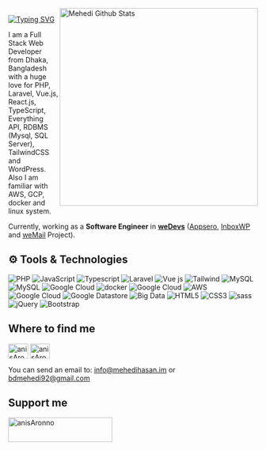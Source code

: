 <img align="right" width="400" src="https://github-readme-stats.vercel.app/api?username=bdmehedi&theme=vue-dark&show_icons=true&hide_border=true&count_private=true" alt="Mehedi Github Stats"/>

[![Typing SVG](https://readme-typing-svg.demolab.com?font=Grenze&size=28&duration=4000&pause=2000&color=8A38D5&width=300&lines=Hi,+++I'm+Mehedi+Hasan)](https://github.com/bdmehedi)

I am a Full Stack Web Developer from Dhaka, Bangladesh with a huge love for PHP, Laravel, Vue.js, React.js, TypeScript, Everything API, RDBMS (Mysql, SQL Server), TailwindCSS and WordPress. Also I am familiar with AWS, GCP, docker and linux system.

Currently, working as a **Software Engineer** in **[weDevs](https://wedevs.com/about/team)** ([Appsero](https://appsero.com), [InboxWP](https://inboxwp.com) and [weMail](https://getwemail.io) Project).


##  ⚙️ Tools & Technologies

<p align="left">

<img alt="PHP" src="https://img.shields.io/badge/PHP%20-%23FF9900.svg?&style=for-the-badge&logo=php&logoColor=white"/>
<img alt="JavaScript" src="https://img.shields.io/badge/javascript%20-%23323330.svg?&style=for-the-badge&logo=javascript&logoColor=%23F7DF1E"/>
<img alt="Typescript" src="https://img.shields.io/badge/typescript%20-%230769AD.svg?&style=for-the-badge&logo=typescript&logoColor=white"/>
<img alt="Laravel" src="https://img.shields.io/badge/laravel%20-%23563D7C.svg?&style=for-the-badge&logo=laravel&logoColor=red"/>
<img alt="Vue js" src="https://img.shields.io/badge/Vue.js-35495E?style=for-the-badge&logo=vuedotjs&logoColor=4FC08D"/>
<img alt="Tailwind" src="https://img.shields.io/badge/tailwind%20-%23563D7C.svg?&style=for-the-badge&logo=css3&logoColor=white"/>
<img alt="MySQL" src="https://img.shields.io/badge/mysql-%2300f.svg?&style=for-the-badge&logo=mysql&logoColor=white"/>
<img alt="MySQL" src="https://img.shields.io/badge/redis-%2300f.svg?&style=for-the-badge&logo=redis&logoColor=white"/>
<img alt="Google Cloud" src="https://img.shields.io/badge/ngnix%20-%2300f.svg?&style=for-the-badge&logo=Google Cloud&logoColor=white"/>
<img alt="docker" src="https://img.shields.io/badge/docker%20-%2300f.svg?&style=for-the-badge&logo=docker&logoColor=white"/>
<img alt="Google Cloud" src="https://img.shields.io/badge/VPS%20-%23563D7C.svg?&style=for-the-badge&logo=Google Cloud&logoColor=white"/>
<img alt="AWS" src="https://img.shields.io/badge/aws%20-%23FF9900.svg?&style=for-the-badge&logo=Google Cloud&logoColor=white"/>
<img alt="Google Cloud" src="https://img.shields.io/badge/google cloud%20-%ff0.svg?&style=for-the-badge&logo=Google Cloud&logoColor=white"/>
<img alt="Google Datastore" src="https://img.shields.io/badge/Google Datastore%20-%ff0.svg?&style=for-the-badge&logo=Google Cloud&logoColor=white"/>
<img alt="Big Data" src="https://img.shields.io/badge/Big Data%20-%ff0.svg?&style=for-the-badge&logo=Google Cloud&logoColor=white"/>
<img alt="HTML5" src="https://img.shields.io/badge/html5%20-%23E34F26.svg?&style=for-the-badge&logo=html5&logoColor=white"/>
<img alt="CSS3" src="https://img.shields.io/badge/css3%20-%231572B6.svg?&style=for-the-badge&logo=css3&logoColor=white"/>
<img alt="sass" src="https://img.shields.io/badge/sass%20-%231572B6.svg?&style=for-the-badge&logo=sass&logoColor=white"/>
<img alt="jQuery" src="https://img.shields.io/badge/jquery%20-%230769AD.svg?&style=for-the-badge&logo=jquery&logoColor=white"/>
<img alt="Bootstrap" src="https://img.shields.io/badge/bootstrap%20-%23563D7C.svg?&style=for-the-badge&logo=bootstrap&logoColor=white"/>

</p>

## Where to find me
<p align="left">
<a href="https://linkedin.com/in/bdmehedi" target="blank"><img align="center" src="https://raw.githubusercontent.com/rahuldkjain/github-profile-readme-generator/master/src/images/icons/Social/linked-in-alt.svg" alt="anisAronno" height="30" width="40" /></a>
 <a href="https://facebook.com/bdmehedi.m" target="blank"><img align="center" src="https://raw.githubusercontent.com/rahuldkjain/github-profile-readme-generator/master/src/images/icons/Social/facebook.svg" alt="anisAronno" height="30" width="40" /></a>

 You can send an email to: info@mehedihasan.im or bdmehedi92@gmail.com
 
</p>

## Support me

<p><a href="https://www.buymeacoffee.com/bdmehedi" target="_blank"> <img align="left" src="https://cdn.buymeacoffee.com/buttons/v2/default-yellow.png" height="50" width="210" alt="anisAronno" /></a></p>

<br>
